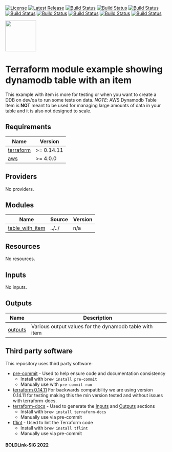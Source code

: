 [![License](https://img.shields.io/badge/License-Apache-blue.svg)](https://github.com/boldlink/terraform-aws-dynamodb/blob/main/LICENSE)
[![Latest Release](https://img.shields.io/github/release/boldlink/terraform-aws-dynamodb.svg)](https://github.com/boldlink/terraform-aws-dynamodb/releases/latest)
[![Build Status](https://github.com/boldlink/terraform-aws-dynamodb/actions/workflows/update.yaml/badge.svg)](https://github.com/boldlink/terraform-aws-dynamodb/actions)
[![Build Status](https://github.com/boldlink/terraform-aws-dynamodb/actions/workflows/release.yaml/badge.svg)](https://github.com/boldlink/terraform-aws-dynamodb/actions)
[![Build Status](https://github.com/boldlink/terraform-aws-dynamodb/actions/workflows/pre-commit.yaml/badge.svg)](https://github.com/boldlink/terraform-aws-dynamodb/actions)
[![Build Status](https://github.com/boldlink/terraform-aws-dynamodb/actions/workflows/pr-labeler.yaml/badge.svg)](https://github.com/boldlink/terraform-aws-dynamodb/actions)
[![Build Status](https://github.com/boldlink/terraform-aws-dynamodb/actions/workflows/module-examples-tests.yaml/badge.svg)](https://github.com/boldlink/terraform-aws-dynamodb/actions)
[![Build Status](https://github.com/boldlink/terraform-aws-dynamodb/actions/workflows/checkov.yaml/badge.svg)](https://github.com/boldlink/terraform-aws-dynamodb/actions)
[![Build Status](https://github.com/boldlink/terraform-aws-dynamodb/actions/workflows/auto-merge.yaml/badge.svg)](https://github.com/boldlink/terraform-aws-dynamodb/actions)
[![Build Status](https://github.com/boldlink/terraform-aws-dynamodb/actions/workflows/auto-badge.yaml/badge.svg)](https://github.com/boldlink/terraform-aws-dynamodb/actions)

[<img src="https://avatars.githubusercontent.com/u/25388280?s=200&v=4" width="96"/>](https://boldlink.io)

# Terraform module example showing dynamodb table with an item
This example with item is more for testing or when you want to create a DDB on dev/qa to run some tests on data.
*NOTE*: AWS Dynamodb Table Item is **NOT** meant to be used for managing large amounts of data in your table and it is also not designed to scale.

<!-- BEGINNING OF PRE-COMMIT-TERRAFORM DOCS HOOK -->
## Requirements

| Name | Version |
|------|---------|
| <a name="requirement_terraform"></a> [terraform](#requirement\_terraform) | >= 0.14.11 |
| <a name="requirement_aws"></a> [aws](#requirement\_aws) | >= 4.0.0 |

## Providers

No providers.

## Modules

| Name | Source | Version |
|------|--------|---------|
| <a name="module_table_with_item"></a> [table\_with\_item](#module\_table\_with\_item) | ../../ | n/a |

## Resources

No resources.

## Inputs

No inputs.

## Outputs

| Name | Description |
|------|-------------|
| <a name="output_outputs"></a> [outputs](#output\_outputs) | Various output values for the dynamodb table with item |
<!-- END OF PRE-COMMIT-TERRAFORM DOCS HOOK -->

## Third party software
This repository uses third party software:
* [pre-commit](https://pre-commit.com/) - Used to help ensure code and documentation consistency
  * Install with `brew install pre-commit`
  * Manually use with `pre-commit run`
* [terraform 0.14.11](https://releases.hashicorp.com/terraform/0.14.11/) For backwards compatibility we are using version 0.14.11 for testing making this the min version tested and without issues with terraform-docs.
* [terraform-docs](https://github.com/segmentio/terraform-docs) - Used to generate the [Inputs](#Inputs) and [Outputs](#Outputs) sections
  * Install with `brew install terraform-docs`
  * Manually use via pre-commit
* [tflint](https://github.com/terraform-linters/tflint) - Used to lint the Terraform code
  * Install with `brew install tflint`
  * Manually use via pre-commit

#### BOLDLink-SIG 2022
